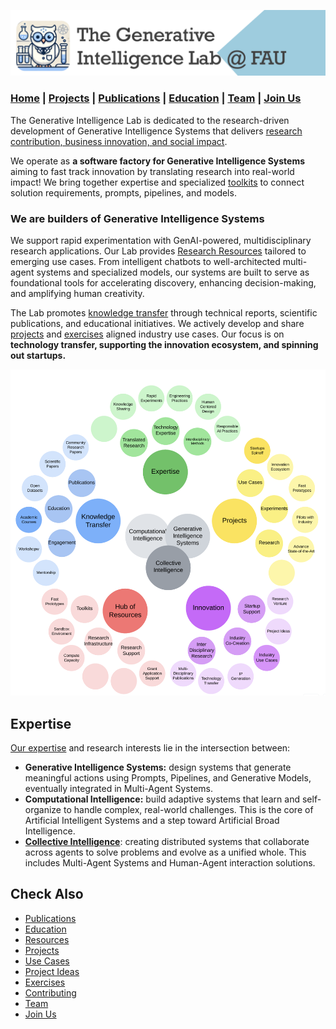 

![GenI-Lab Banner](./images/genilab-banner.png)

### [Home](README.md) | [Projects](PROJECTS.md) | [Publications](KNOWLEDGE.md#publications) | [Education](KNOWLEDGE.md#education) | [Team](PEOPLE.md) |  [Join Us](JOINING.md)


The Generative Intelligence Lab is dedicated to the research-driven development of Generative Intelligence Systems that delivers [research contribution, business innovation, and social impact](./PROJECTS.md).

We operate as **a software factory for Generative Intelligence Systems** aiming to fast track innovation by translating research into real-world impact! We bring together expertise and specialized [toolkits](./PROJECTS#resources) to connect solution requirements, prompts, pipelines, and models.


### We are builders of Generative Intelligence Systems

We support rapid experimentation with GenAI-powered, multidisciplinary research applications. Our Lab provides [Research Resources](./PROJECTS#resources)  tailored to emerging use cases. From intelligent chatbots to well-architected multi-agent systems and specialized models, our systems are built to serve as foundational tools for accelerating discovery, enhancing decision-making, and amplifying human creativity.

The Lab promotes [knowledge transfer](./KNOWLEDGE.md) through technical reports, scientific publications, and educational initiatives.  We actively develop and share [projects](./PROJECTS#use-cases) and [exercises](./EXERCISES.md#industry-use-cases) aligned industry use cases. Our focus is on **technology transfer, supporting the innovation ecosystem, and spinning out startups.**

<!-- invitation to collaborators -->

![GenI-Lab Expertise](./images/genilab-scope.png)

## Expertise

[Our expertise](KNOWLEDGE.md) and research interests lie in the intersection between:

* **Generative Intelligence Systems:** design systems that generate meaningful actions using Prompts, Pipelines, and  Generative Models, eventually integrated in Multi-Agent Systems.
* **Computational Intelligence:** build adaptive systems that learn and self-organize to handle complex, real-world challenges. This is the core of Artificial Intelligent Systems and a step toward Artificial Broad Intelligence.
* **[Collective Intelligence](https://medium.com/generative-intelligence-lab/collective-intelligence-concepts-and-research-opportunities-6130ef044114)**: creating distributed systems that collaborate across agents to solve problems and evolve as a unified whole. This includes Multi-Agent Systems and Human-Agent interaction solutions.


<!-- # Impact -->

## Check Also

* [Publications](KNOWLEDGE.md#publications)
* [Education](KNOWLEDGE.md#education)
* [Resources](PROJECTS.md#resources)
* [Projects](PROJECTS.md)
* [Use Cases](PROJECTS.md#use-cases)
* [Project Ideas](JOINING.md#project-ideas)
* [Exercises](EXERCISES.md)
* [Contributing](CONTRIBUTE.md)
* [Team](PEOPLE.md)
* [Join Us](JOINING.md)

  


